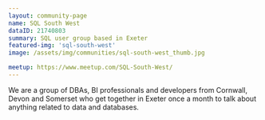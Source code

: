 ```yaml
---
layout: community-page
name: SQL South West
dataID: 21740803
summary: SQL user group based in Exeter
featured-img: 'sql-south-west'
image: /assets/img/communities/sql-south-west_thumb.jpg

meetup: https://www.meetup.com/SQL-South-West/
---
```

We are a group of DBAs, BI professionals and developers from Cornwall, Devon
and Somerset who get together in Exeter once a month to talk about anything
related to data and databases.
